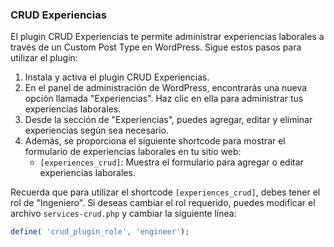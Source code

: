 ### CRUD Experiencias

El plugin CRUD Experiencias te permite administrar experiencias laborales a través de un Custom Post Type en WordPress. Sigue estos pasos para utilizar el plugin:

1. Instala y activa el plugin CRUD Experiencias.
2. En el panel de administración de WordPress, encontrarás una nueva opción llamada "Experiencias". Haz clic en ella para administrar tus experiencias laborales.
3. Desde la sección de "Experiencias", puedes agregar, editar y eliminar experiencias según sea necesario.
4. Además, se proporciona el siguiente shortcode para mostrar el formulario de experiencias laborales en tu sitio web:
   - `[experiences_crud]`: Muestra el formulario para agregar o editar experiencias laborales.

Recuerda que para utilizar el shortcode `[experiences_crud]`, debes tener el rol de "Ingeniero". Si deseas cambiar el rol requerido, puedes modificar el archivo `services-crud.php` y cambiar la siguiente línea: 
```php
define( 'crud_plugin_role', 'engineer');
```
